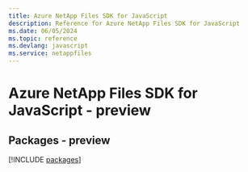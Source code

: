 ```yaml
---
title: Azure NetApp Files SDK for JavaScript
description: Reference for Azure NetApp Files SDK for JavaScript
ms.date: 06/05/2024
ms.topic: reference
ms.devlang: javascript
ms.service: netappfiles
---
```

# Azure NetApp Files SDK for JavaScript - preview
## Packages - preview
[!INCLUDE [packages](netapp-files-index.md)]